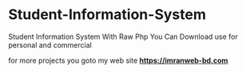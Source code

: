 # Student-Information-System
Student Information System With Raw Php
You Can Download use for personal and commercial

for more projects you goto my web site <strong>https://imranweb-bd.com</strong>
